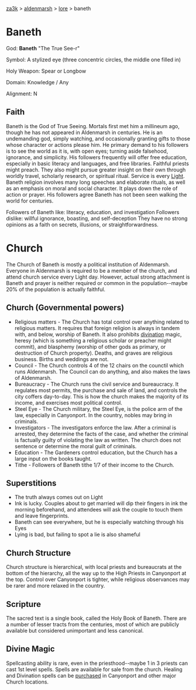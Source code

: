[za3k](/) > [aldenmarsh](/aldenmarsh/) > [lore](lore) > baneth

# Baneth
God: **Baneth** "The True See-r"

Symbol: A stylized eye (three concentric circles, the middle one filled in)

Holy Weapon: Spear or Longbow

Domain: Knowledge / Any

Alignment: N

## Faith
Baneth is the God of True Seeing. Mortals first met him a millineum ago, though he has not appeared in Aldenmarsh in centuries. He is an undemanding god, simply watching, and occasionally granting gifts to those whose character or actions please him. He primary demand to his followers is to see the world as it is, with open eyes; turning aside falsehood, ignorance, and simplicity. His followers frequently will offer free education, especially in basic literacy and languages, and free libraries. Faithful priests might preach. They also might pursue greater insight on their own through worldly travel, scholarly research, or spiritual ritual.
Service is every [Light](days_of_week). Baneth religion involves many long speeches and elaborate rituals, as well as an emphasis on moral and social character. It plays down the role of action or prayer. His followers agree Baneth has not been seen walking the world for centuries.

Followers of Baneth like: literacy, education, and investigation
Followers dislike: willful ignorance, boasting, and self-deception
They have no strong opinions as a faith on secrets, illusions, or straightforwardness.

# Church
The Church of Baneth is mostly a political institution of Aldenmarsh. Everyone in Aldenmarsh is required to be a member of the church, and attend church service every Light day. However, actual strong attachment is Baneth and prayer is neither required or common in the population--maybe 20% of the population is actually faithful.

## Church (Governmental powers)
- Religious matters - The Church has total control over anything related to religious matters. It requires that foreign religion is always in tandem with, and below, worship of Baneth. It also prohibits [divination](divination) magic, heresy (which is something a religious scholar or preacher might commit), and blasphemy (worship of other gods as primary, or destruction of Church property). Deaths, and graves are religious business. Births and weddings are not.
- Council - The Church controls 4 of the 12 chairs on the counctil which runs Aldenmarsh. The Council can do anything, and also makes the laws of Aldenmarsh.
- Bureaucracy - The Church runs the civil service and bureaucracy. It regulates most permits, the purchase and sale of land, and controls the city coffers day-to-day. This is how the church makes the majority of its income, and exercises most political control.
- Steel Eye - The Church military, the Steel Eye, is the police arm of the law, especially in Canyonport. In the country, nobles may bring in criminals.
- Investigators - The investigators enforce the law. After a criminal is arrested, they determine the facts of the case, and whether the criminal is factually guilty of violating the law as written. The church does not sentence or determine the moral guilt of criminals.
- Education - The Gardeners control education, but the Church has a large input on the books taught.
- Tithe - Followers of Baneth tithe 1/7 of their income to the Church.

## Superstitions
- The truth always comes out on Light
- Ink is lucky. Couples about to get married will dip their fingers in ink the morning beforehand, and attendees will ask the couple to touch them and leave fingerprints.
- Baneth can see everywhere, but he is especially watching through his Eyes
- Lying is bad, but failing to spot a lie is also shameful

## Church Structure
Church structure is hierarchical, with local priests and bureaucrats at the bottom of the hierarchy, all the way up to the High Priests in Canyonport at the top. Control over Canyonport is tighter, while religious observances may be rarer and more relaxed in the country.

## Scripture
The sacred text is a single book, called the Holy Book of Baneth. There are a number of lesser tracts from the centuries, most of which are publicly available but considered unimportant and less canonical.

## Divine Magic
Spellcasting ability is rare, even in the priesthood--maybe 1 in 3 priests can cast 1st level spells.
Spells are available for sale from the church. Healing and Divination spells can be [purchased](spell_sales) in Canyonport and other major Church locations.
